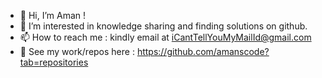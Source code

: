 - 👋 Hi, I’m Aman !
- 👀 I’m interested in knowledge sharing and finding solutions on github.
- 📫 How to reach me : kindly email at iCantTellYouMyMailId@gmail.com
- 👀 See my work/repos here : https://github.com/amanscode?tab=repositories

<!---
amanscode/amanscode is a ✨ special ✨ repository because its `README.md` (this file) appears on your GitHub profile.
You can click the Preview link to take a look at your changes.
--->
